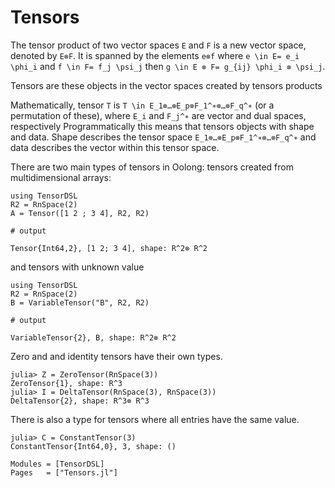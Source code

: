 # Tensors

The tensor product of two vector spaces ``E`` and ``F`` is a new vector space,
denoted by ``E⊗F``. It is spanned by the elements ``e⊗f`` where
``e \in E= e_i \phi_i`` and  ``f \in F= f_j \psi_j`` then
``g \in E ⊗ F= g_{ij} \phi_i ⊗ \psi_j``.

Tensors are these objects in the vector spaces created by tensors products

Mathematically, tensor ``T`` is ``T \in E_1⊗…⊗E_p⊗F_1^∗⊗…⊗F_q^∗`` (or a permutation of these),
where ``E_i`` and ``F_j^∗`` are vector and dual spaces, respectively
Programmatically this means that tensors objects with shape and data. Shape
describes the tensor space ``E_1⊗…⊗E_p⊗F_1^∗⊗…⊗F_q^∗`` and data describes the
vector within this tensor space.


There are two main types of tensors in Oolong: tensors created from
multidimensional arrays:

```jldoctest
using TensorDSL
R2 = RnSpace(2)
A = Tensor([1 2 ; 3 4], R2, R2)

# output

Tensor{Int64,2}, [1 2; 3 4], shape: R^2⊗ R^2
```

and tensors with unknown value
```jldoctest
using TensorDSL
R2 = RnSpace(2)
B = VariableTensor("B", R2, R2)

# output

VariableTensor{2}, B, shape: R^2⊗ R^2
```

Zero and and identity tensors have their own types.
```jldoctest; setup=(using TensorDSL)
julia> Z = ZeroTensor(RnSpace(3))
ZeroTensor{1}, shape: R^3
julia> I = DeltaTensor(RnSpace(3), RnSpace(3))
DeltaTensor{2}, shape: R^3⊗ R^3
```

There is also a type for tensors where all entries have the same value.
```jldoctest; setup=(using TensorDSL)
julia> C = ConstantTensor(3)
ConstantTensor{Int64,0}, 3, shape: ()
```

```@autodocs
Modules = [TensorDSL]
Pages   = ["Tensors.jl"]
```